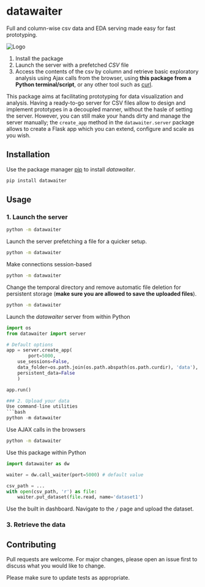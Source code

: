 # datawaiter
Full and column-wise csv data and EDA serving made easy for fast prototyping.

![Logo](./logo.png)

1. Install the package
2. Launch the server with a prefetched _CSV_ file
3. Access the contents of the csv by column and retrieve basic exploratory analysis using Ajax calls
	from the browser, using __this package from a Python terminal/script__, or any other tool such as
	[curl]().

This package aims at facilitating prototyping for data visualization and analysis. Having a ready-to-go 
server for CSV files allow to design and implement prototypes in a decoupled manner, without the hasle of
setting the server. However, you can still make your hands dirty and manage the server manually; the 
`create_app` method in the `datawaiter.server` package allows to create a Flask app which you can extend,
configure and scale as you wish.

## Installation

Use the package manager [pip](https://pip.pypa.io/en/stable/) to install _datawaiter_.

```bash
pip install datawaiter
```

## Usage

### 1. Launch the server
```bash
python -m datawaiter
```

Launch the server prefetching a file for a quicker setup.
```bash
python -m datawaiter
```

Make connections session-based 
```bash
python -m datawaiter
```

Change the temporal directory and remove automatic file deletion for persistent storage (__make
sure you are allowed to save the uploaded files__).
```bash
python -m datawaiter
```

Launch the _datawaiter_ server from within Python
```python
import os 
from datawaiter import server

# Default options
app = server.create_app(
        port=5000,
	use_sessions=False,
	data_folder=os.path.join(os.path.abspath(os.path.curdir), 'data'),
	persistent_data=False
    )

app.run()

### 2. Upload your data
Use command-line utilities
```bash
python -m datawaiter
```

Use AJAX calls in the browsers
```bash
python -m datawaiter
```

Use this package within Python
```Python
import datawaiter as dw

waiter = dw.call_waiter(port=5000) # default value

csv_path = ...
with open(csv_path, 'r') as file:
	waiter.put_dataset(file.read, name='dataset1')
```
Use the built in dashboard. Navigate to the `/` page and upload the dataset.

### 3. Retrieve the data

## Contributing
Pull requests are welcome. For major changes, please open an issue first to discuss what you would like to change.

Please make sure to update tests as appropriate.
